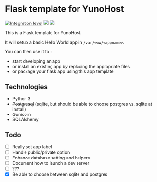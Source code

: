Flask template for YunoHost
===========================

[![Integration level](https://dash.yunohost.org/integration/flask.svg)](https://dash.yunohost.org/appci/app/flask) ![](https://ci-apps.yunohost.org/ci/badges/flask.status.svg) ![](https://ci-apps.yunohost.org/ci/badges/flask.maintain.svg)  

This is a Flask template for YunoHost.

It will setup a basic Hello World app in `/var/www/<appname>`.

You can then use it to :

- start developing an app
- or install an existing app by replacing the appropriate files
- or package your flask app using this app template

Technologies
------------

- Python 3
- ~~Postgresql~~ (sqlite, but should be able to choose postgres vs. sqlite at install)
- Gunicorn
- SQLAlchemy

Todo
----

- [ ] Really set app label
- [ ] Handle public/private option
- [ ] Enhance database setting and helpers
- [ ] Document how to launch a dev server
- [ ] ???
- [x] Be able to choose between sqlite and postgres
